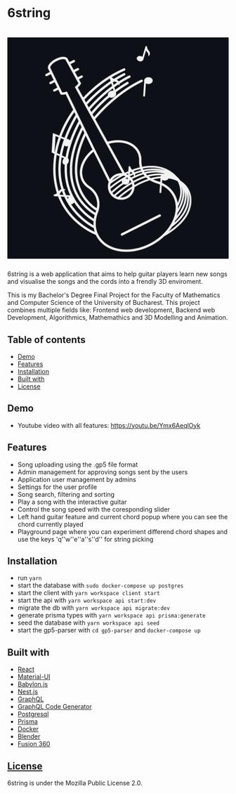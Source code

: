 # 6string

# ![6string logo](https://github.com/mihainsto/6string/blob/main/client/public/IconWhite_Background.png?raw=true)

6string is a web application that aims to help guitar players learn new songs and visualise the songs and the cords into a frendly 3D enviroment.  

This is my Bachelor's Degree Final Project for the Faculty of Mathematics and Computer Science of the University of Bucharest.
This project combines multiple fields like: Frontend web development, Backend web Development, Algorithmics, Mathemathics and 3D Modelling and Animation.



## Table of contents

- [Demo](#demo)
- [Features](#features)
- [Installation](#installation)
- [Built with](#built-with)
- [License](#license)


## Demo
- Youtube video with all features: https://youtu.be/Ymx6AeqlOyk

## Features
- Song uploading using the .gp5 file format
- Admin management for approving songs sent by the users
- Application user management by admins
- Settings for the user profile
- Song search, filtering and sorting
- Play a song with the interactive guitar
- Control the song speed with the coresponding slider
- Left hand guitar feature and current chord popup where you can see the chord currently played
- Playground page where you can experiment differend chord shapes and use the keys 'q''w''e''a''s''d'' for string picking

## Installation
- run `yarn`
- start the database with `sudo docker-compose up postgres`
- start the client with `yarn workspace client start`
- start the api with `yarn workspace api start:dev`
- migrate the db with `yarn workspace api migrate:dev`
- generate prisma types with `yarn workspace api prisma:generate`
- seed the database with `yarn workspace api seed`
- start the gp5-parser with `cd gp5-parser` and `docker-compose up`

## Built with
- [React](https://github.com/facebook/react)
- [Material-UI](https://github.com/mui-org/material-ui)
- [Babylon.js](https://github.com/BabylonJS)
- [Nest.js](https://github.com/nestjs/nest)
- [GraphQL](https://github.com/graphql)
- [GraphQL Code Generator](https://www.graphql-code-generator.com/)
- [Postgresql](https://www.postgresql.org/)
- [Prisma](https://github.com/prisma/prisma)
- [Docker](https://github.com/docker)
- [Blender](https://github.com/blender)
- [Fusion 360](https://www.autodesk.com/products/fusion-360/overview)

## [License](https://github.com/mihainsto/6string/blob/main/LICENSE)
6string is under the Mozilla Public License 2.0.
